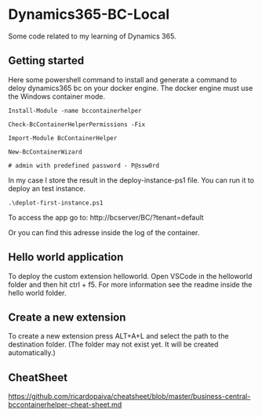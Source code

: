 # Dynamics365-BC-Local

Some code related to my learning of Dynamics 365.

## Getting started

Here some powershell command to install and generate a command to deloy dynamics365 bc on your docker engine. The docker engine must use the Windows container mode.

```
Install-Module -name bccontainerhelper

Check-BcContainerHelperPermissions -Fix

Import-Module BcContainerHelper

New-BcContainerWizard

# admin with predefined password - P@ssw0rd
```

In my case I store the result in the deploy-instance-ps1 file. You can run it to deploy an test instance.

```
.\deplot-first-instance.ps1
```

To access the app go to: http://bcserver/BC/?tenant=default

Or you can find this adresse inside the log of the container.

## Hello world application

To deploy the custom extension helloworld. Open VSCode in the helloworld folder and then hit ctrl + f5. For more information see the readme inside the hello world folder.

## Create a new extension

To create a new extension press ALT+A+L and select the path to the destination folder. (The folder may not exist yet. It will be created automatically.)

## CheatSheet

https://github.com/ricardopaiva/cheatsheet/blob/master/business-central-bccontainerhelper-cheat-sheet.md
